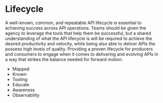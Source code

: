 # Lifecycle
A well-known, common, and repeatable API lifecycle is essential to achieving success across API operations. Teams should be given the agency to leverage the tools that help them be successful, but a shared understanding of what the API lifecycle is will be required to achieve the desired productivity and velocity, while being also able to deliver APIs the possess high levels of quality. Providing a proven lifecycle for producers and consumers to engage when it comes to delivering and evolving APIs in a way that strikes the balance needed for forward motion. 

- Mapped
- Known
- Tooling
- Educate
- Awareness
- Observability
